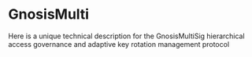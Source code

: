 # GnosisMulti
Here is a unique technical description for the GnosisMultiSig hierarchical access governance and adaptive key rotation management protocol
